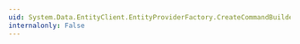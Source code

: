 ```yaml
---
uid: System.Data.EntityClient.EntityProviderFactory.CreateCommandBuilder
internalonly: False
---
```

